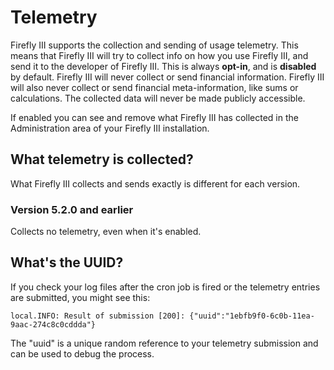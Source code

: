 # Telemetry

Firefly III supports the collection and sending of usage telemetry. This means that Firefly III will try to collect info on how you use Firefly III, and send it to the developer of Firefly III. This is always **opt-in**, and is **disabled** by default. Firefly III will never collect or send financial information. Firefly III will also never collect or send financial meta-information, like sums or calculations. The collected data will never be made publicly accessible.

If enabled you can see and remove what Firefly III has collected in the Administration area of your Firefly III installation.

## What telemetry is collected?

What Firefly III collects and sends exactly is different for each version.

### Version 5.2.0 and earlier

Collects no telemetry, even when it's enabled.

## What's the UUID?

If you check your log files after the cron job is fired or the telemetry entries are submitted, you might see this:

```
local.INFO: Result of submission [200]: {"uuid":"1ebfb9f0-6c0b-11ea-9aac-274c8c0cddda"}  
```

The "uuid" is a unique random reference to your telemetry submission and can be used to debug the process. 
